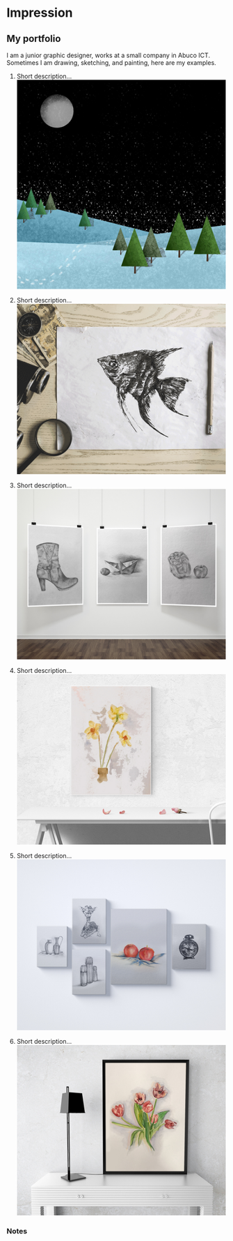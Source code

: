 # Impression

## My portfolio

I am a junior graphic designer, works at a small company in Abuco ICT. Sometimes I am drawing, sketching, and painting, here are my examples.

1. Short description...
![image](00-composition/img/1.jpg)

2. Short description...
![image](00-composition/img/2.jpg)

3. Short description...
![image](00-composition/img/3.jpg)

4. Short description...
![image](00-composition/img/4.jpg)

5. Short description...
![image](00-composition/img/5.jpg)

6. Short description...
![image](00-composition/img/6.jpg)

### Notes
